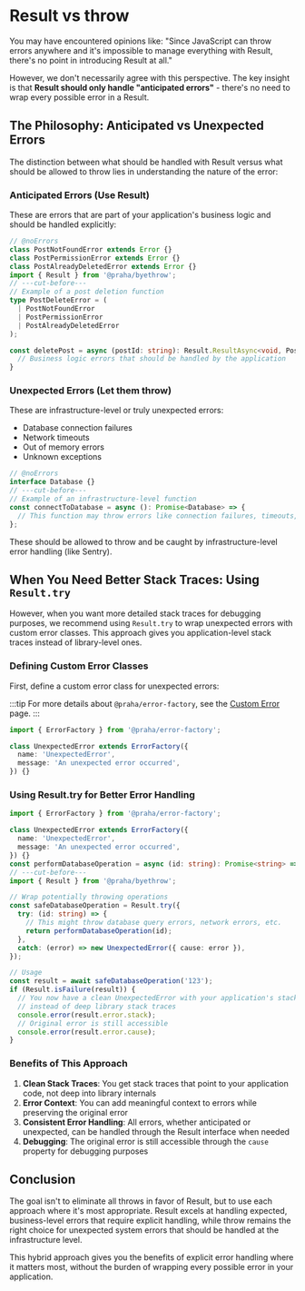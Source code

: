 # Result vs throw

You may have encountered opinions like: "Since JavaScript can throw errors anywhere and it's impossible to manage everything with Result, there's no point in introducing Result at all."

However, we don't necessarily agree with this perspective. The key insight is that **Result should only handle "anticipated errors"** - there's no need to wrap every possible error in a Result.

## The Philosophy: Anticipated vs Unexpected Errors

The distinction between what should be handled with Result versus what should be allowed to throw lies in understanding the nature of the error:

### Anticipated Errors (Use Result)

These are errors that are part of your application's business logic and should be handled explicitly:

```ts
// @noErrors
class PostNotFoundError extends Error {}
class PostPermissionError extends Error {}
class PostAlreadyDeletedError extends Error {}
import { Result } from '@praha/byethrow';
// ---cut-before---
// Example of a post deletion function
type PostDeleteError = (
  | PostNotFoundError
  | PostPermissionError
  | PostAlreadyDeletedError
);

const deletePost = async (postId: string): Result.ResultAsync<void, PostDeleteError> => {
  // Business logic errors that should be handled by the application
}
```

### Unexpected Errors (Let them throw)

These are infrastructure-level or truly unexpected errors:

- Database connection failures
- Network timeouts
- Out of memory errors
- Unknown exceptions

```ts
// @noErrors
interface Database {}
// ---cut-before---
// Example of an infrastructure-level function
const connectToDatabase = async (): Promise<Database> => {
  // This function may throw errors like connection failures, timeouts, etc.
};
```

These should be allowed to throw and be caught by infrastructure-level error handling (like Sentry).

## When You Need Better Stack Traces: Using `Result.try`

However, when you want more detailed stack traces for debugging purposes, we recommend using `Result.try` to wrap unexpected errors with custom error classes. This approach gives you application-level stack traces instead of library-level ones.

### Defining Custom Error Classes

First, define a custom error class for unexpected errors:

:::tip
For more details about `@praha/error-factory`, see the [Custom Error](./custom-error.mdx#recommended-using-prahaerror-factory) page.
:::

```ts
import { ErrorFactory } from '@praha/error-factory';

class UnexpectedError extends ErrorFactory({
  name: 'UnexpectedError',
  message: 'An unexpected error occurred',
}) {}
```

### Using Result.try for Better Error Handling

```ts
import { ErrorFactory } from '@praha/error-factory';

class UnexpectedError extends ErrorFactory({
  name: 'UnexpectedError',
  message: 'An unexpected error occurred',
}) {}
const performDatabaseOperation = async (id: string): Promise<string> => Promise.resolve('data');
// ---cut-before---
import { Result } from '@praha/byethrow';

// Wrap potentially throwing operations
const safeDatabaseOperation = Result.try({
  try: (id: string) => {
    // This might throw database query errors, network errors, etc.
    return performDatabaseOperation(id);
  },
  catch: (error) => new UnexpectedError({ cause: error }),
});

// Usage
const result = await safeDatabaseOperation('123');
if (Result.isFailure(result)) {
  // You now have a clean UnexpectedError with your application's stack trace
  // instead of deep library stack traces
  console.error(result.error.stack);
  // Original error is still accessible
  console.error(result.error.cause);
}
```

### Benefits of This Approach

1. **Clean Stack Traces**: You get stack traces that point to your application code, not deep into library internals
2. **Error Context**: You can add meaningful context to errors while preserving the original error
3. **Consistent Error Handling**: All errors, whether anticipated or unexpected, can be handled through the Result interface when needed
4. **Debugging**: The original error is still accessible through the `cause` property for debugging purposes

## Conclusion

The goal isn't to eliminate all throws in favor of Result, but to use each approach where it's most appropriate. Result excels at handling expected, business-level errors that require explicit handling, while throw remains the right choice for unexpected system errors that should be handled at the infrastructure level.

This hybrid approach gives you the benefits of explicit error handling where it matters most, without the burden of wrapping every possible error in your application.
